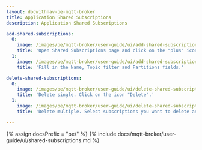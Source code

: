 ```yaml
---
layout: docwithnav-pe-mqtt-broker
title: Application Shared Subscriptions
description: Application Shared Subscriptions

add-shared-subscriptions:
  0:
    image: /images/pe/mqtt-broker/user-guide/ui/add-shared-subscriptions-1.png
    title: 'Open Shared Subscriptions page and click on the "plus" icon.'
  1:
    image: /images/pe/mqtt-broker/user-guide/ui/add-shared-subscriptions-2.png
    title: 'Fill in the Name, Topic filter and Partitions fields.'

delete-shared-subscriptions:
  0:
    image: /images/pe/mqtt-broker/user-guide/ui/delete-shared-subscriptions-1.png
    title: 'Delete single. Click on the icon "Delete".'
  1:
    image: /images/pe/mqtt-broker/user-guide/ui/delete-shared-subscriptions-2.png
    title: 'Delete multiple. Select subscriptions you want to delete and click on the "Delete" icon in the top right corner.'

---
```


{% assign docsPrefix = "pe/" %}
{% include docs/mqtt-broker/user-guide/ui/shared-subscriptions.md %}

